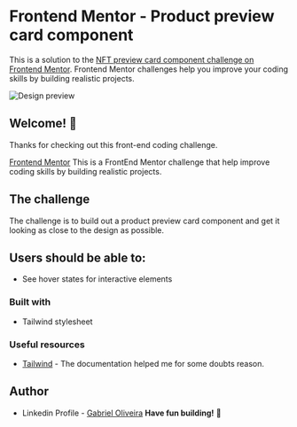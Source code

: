 # Frontend Mentor - Product preview card component

This is a solution to the [NFT preview card component challenge on Frontend Mentor](https://www.frontendmentor.io/challenges/product-preview-card-component-GO7UmttRfa). Frontend Mentor challenges help you improve your coding skills by building realistic projects. 

![Design preview ](https://imgur.com/a/ODYEgce)

## Welcome! 👋

Thanks for checking out this front-end coding challenge.

[Frontend Mentor](https://imgur.com/a/ODYEgce) This is a FrontEnd Mentor challenge that help improve coding skills by building realistic projects.


## The challenge

The challenge is to build out a product preview card component and get it looking as close to the design as possible.

## Users should be able to:

- See hover states for interactive elements

### Built with

- Tailwind stylesheet 

### Useful resources

- [Tailwind](https://tailwindcss.com/) - The documentation helped me for some doubts reason. 

## Author

- Linkedin Profile - [Gabriel Oliveira](https://www.linkedin.com/in/monteirobiel/)
**Have fun building!** 🚀
